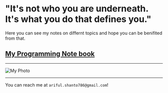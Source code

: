 # "It's not who you are underneath. It's what you do that defines you."

Here you can see my notes on differnt topics and hope you can be benifited from that.

## [My Programming Note book](https://­codermehraj.github.io­/MehrajNotes/)

***
![My Photo](https://shanto-swe029.github.io/shanto.jpg)

***

You can reach me at `ariful.shanto786@gmail.c­om`!
